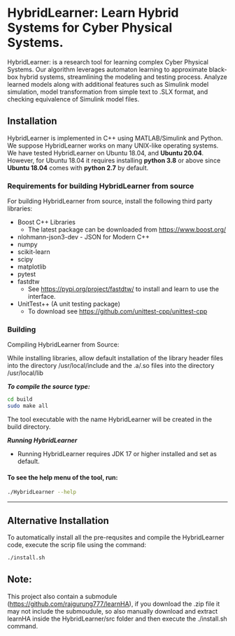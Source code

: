 # HybridLearner: Learn Hybrid Systems for Cyber Physical Systems.
HybridLearner: is a research tool for learning complex Cyber Physical Systems. 
Our algorithm leverages automaton learning to approximate black-box hybrid systems, streamlining the modeling 
and testing process. Analyze learned models along with additional features such as Simulink model simulation, model 
transformation from simple text to .SLX format, and checking equivalence of Simulink model files.

Installation
------------
HybridLearner is implemented in C++ using MATLAB/Simulink and Python. 
We suppose HybridLearner works on many UNIX-like operating systems. 
We have tested HybridLearner on Ubuntu 18.04, and **Ubuntu 20.04**. 
However, for Ubuntu 18.04 it requires installing **python 3.8** or above since **Ubuntu 18.04** comes with **python 2.7** by default.

### Requirements for building HybridLearner from source
For building HybridLearner from source, install the following third party libraries:
- Boost C++ Libraries
  - The latest package can be downloaded from https://www.boost.org/
- nlohmann-json3-dev - JSON for Modern C++
- numpy
- scikit-learn
- scipy
- matplotlib
- pytest
- fastdtw
  - See https://pypi.org/project/fastdtw/ to install and learn to use the interface.
- UnitTest++ (A unit testing package)
  - To download see https://github.com/unittest-cpp/unittest-cpp




### Building 
Compiling HybridLearner from Source:

While installing libraries, allow default installation of the library header files into the directory /usr/local/include and the .a/.so files into the directory /usr/local/lib

***To compile the source type:***
```sh
cd build
sudo make all
```
The tool executable with the name HybridLearner will be created in the build directory.

***Running HybridLearner***
- Running HybridLearner requires JDK 17 or higher installed and set as default.


#### To see the help menu of the tool, run:
```sh
./HybridLearner --help
```
***********
Alternative Installation
-------------------------
To automatically install all the pre-requsites and compile the HybridLearner code, execute the scrip file using the command:
```sh
./install.sh
```

Note:
-------------------------
This project also contain a submodule (https://github.com/rajgurung777/learnHA), if you download the .zip file it may 
not include the submoudule, so also manually download and extract learnHA inside the HybridLearner/src folder and 
then execute the ./install.sh command. 



